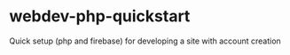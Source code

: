# webdev-php-quickstart
Quick setup (php and firebase) for developing a site with account creation 
